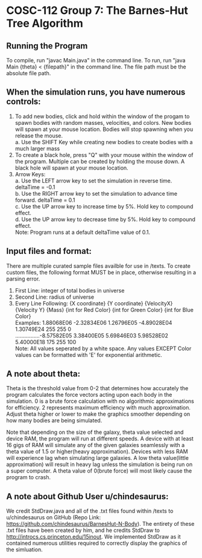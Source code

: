 # COSC-112 Group 7: The Barnes-Hut Tree Algorithm
## Running the Program
To compile, run "javac Main.java" in the command line. To run, run "java Main {theta} < {filepath}" in the command line. The file path must be the absolute file path. 

## When the simulation runs, you have numerous controls:
1.  To add new bodies, click and hold within the window of the progam to spawn bodies with random masses, velocities, and colors. New bodies will spawn at your mouse location. Bodies will stop spawning when you release the mouse. <br />
    a. Use the SHIFT Key while creating new bodies to create bodies with a much larger mass  
2. To create a black hole, press "Q" with your mouse within the window of the program. Multiple can be created by holding the mouse down. A black hole will spawn at your mouse location.
3. Arrow Keys: <br />
    a. Use the LEFT arrow key to set the simulation in reverse time. deltaTime = -0.1 <br />
    b. Use the RIGHT arrow key to set the simulation to advance time forward. deltaTime = 0.1 <br />
    c. Use the UP arrow key to increase time by 5%. Hold key to compound effect. <br />
    d. Use the UP arrow key to decrease time by 5%. Hold key to compound effect. <br />
    Note: Program runs at a default deltaTime value of 0.1.

## Input files and format:
There are multiple curated sample files availble for use in /texts. To create custom files, the following format MUST be in place, otherwise resulting in a parsing error. 

1. First Line: integer of total bodies in universe
2. Second Line: radius of universe
3. Every Line Following: {X coordinate} {Y coordinate} {VelocityX} {Velocity Y} {Mass} {int for Red Color} {int for Green Color} {int for Blue Color} <br />
    Examples: 1.88068E06 -2.32834E06 1.26796E05 -4.89028E04 1.30749E24  255 255 0 <br />
    ................-8.57582E05 3.38400E05 5.69846E03 5.98528E02 5.40000E18  175 255 100 <br />
    Note: All values seperated by a white space. Any values EXCEPT Color values can be formatted with 'E' for exponential arithmetic.


## A note about theta: 
Theta is the threshold value from 0-2 that determines how accurately the program calculates the force vectors acting upon each body in the simulation. 0 is a brute force calculation with no algorithmic approximations for efficiency. 2 represents maximum efficiency with much approximation. Adjust theta higher or lower to make the graphics smoother depending on how many bodies are being simulated. 

Note that depending on the size of the galaxy, theta value selected and device RAM, the program will run at different speeds. A device with at least 16 gigs of RAM will simulate any of the given galaxies seamlessly with a theta value of 1.5 or higher(heavy approximation). Devices with less RAM will experience lag when simulating large galaxies. A low theta value(little approximation) will result in heavy lag unless the simulation is being run on a super computer. A theta value of 0(brute force) will most likely cause the program to crash.

## A note about Github User u/chindesaurus: 
We credit StdDraw.java and all of the .txt files found within /texts to u/chindesaurus on GitHub (Repo Link: https://github.com/chindesaurus/BarnesHut-N-Body). The entirety of these .txt files have been created by him, and he credits StdDraw to http://introcs.cs.princeton.edu/15inout. We implemented StdDraw as it contained numerous utilities required to correctly display the graphics of the simluation.
